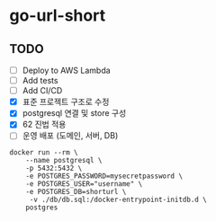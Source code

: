 # go-url-short

## TODO
- [ ] Deploy to AWS Lambda 
- [ ] Add tests
- [ ] Add CI/CD
- [x] 표준 프로젝트 구조로 수정
- [x] postgresql 연결 및 store 구성
- [x] 62 진법 적용 
- [ ] 운영 배포 (도메인, 서버, DB)

```shell
docker run --rm \
    --name postgresql \
    -p 5432:5432 \
    -e POSTGRES_PASSWORD=mysecretpassword \
    -e POSTGRES_USER="username" \
    -e POSTGRES_DB=shorturl \
     -v ./db/db.sql:/docker-entrypoint-initdb.d \
    postgres
```
